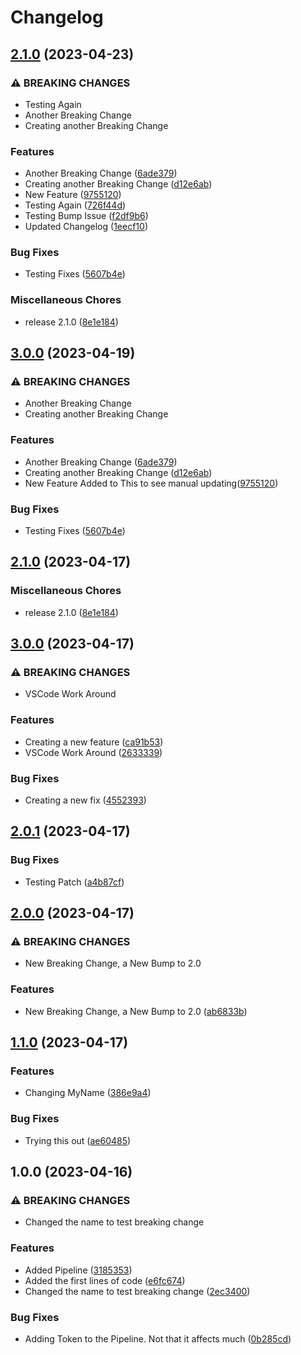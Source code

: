 # Changelog

## [2.1.0](https://github.com/ibukunolatunde1/release-please/compare/v3.0.0...v2.1.0) (2023-04-23)


### ⚠ BREAKING CHANGES

* Testing Again
* Another Breaking Change
* Creating another Breaking Change

### Features

* Another Breaking Change ([6ade379](https://github.com/ibukunolatunde1/release-please/commit/6ade379fc1b6bff79d640a5b40dae62f76ff1533))
* Creating another Breaking Change ([d12e6ab](https://github.com/ibukunolatunde1/release-please/commit/d12e6ab72bf2f017ba42023ae9f523df558826e3))
* New Feature ([9755120](https://github.com/ibukunolatunde1/release-please/commit/9755120a31477513df535d5da3158c13cf9a5a90))
* Testing Again ([726f44d](https://github.com/ibukunolatunde1/release-please/commit/726f44deab5b8c0aac8596821840ab5a084417df))
* Testing Bump Issue ([f2df9b6](https://github.com/ibukunolatunde1/release-please/commit/f2df9b66e80f33e6219a994f716796aa90fe1040))
* Updated Changelog ([1eecf10](https://github.com/ibukunolatunde1/release-please/commit/1eecf109d280202e07519bce4392ab0cc0b55537))


### Bug Fixes

* Testing Fixes ([5607b4e](https://github.com/ibukunolatunde1/release-please/commit/5607b4eb2e56bab75c79893517aea27a239e66ca))


### Miscellaneous Chores

* release 2.1.0 ([8e1e184](https://github.com/ibukunolatunde1/release-please/commit/8e1e184c4556960eb620702190ea7c14ffde8340))

## [3.0.0](https://github.com/ibukunolatunde1/release-please/compare/v2.1.0...v3.0.0) (2023-04-19)


### ⚠ BREAKING CHANGES

* Another Breaking Change
* Creating another Breaking Change

### Features

* Another Breaking Change ([6ade379](https://github.com/ibukunolatunde1/release-please/commit/6ade379fc1b6bff79d640a5b40dae62f76ff1533))
* Creating another Breaking Change ([d12e6ab](https://github.com/ibukunolatunde1/release-please/commit/d12e6ab72bf2f017ba42023ae9f523df558826e3))
* New Feature Added to This to see manual updating([9755120](https://github.com/ibukunolatunde1/release-please/commit/9755120a31477513df535d5da3158c13cf9a5a90))


### Bug Fixes

* Testing Fixes ([5607b4e](https://github.com/ibukunolatunde1/release-please/commit/5607b4eb2e56bab75c79893517aea27a239e66ca))

## [2.1.0](https://github.com/ibukunolatunde1/release-please/compare/v3.0.0...v2.1.0) (2023-04-17)


### Miscellaneous Chores

* release 2.1.0 ([8e1e184](https://github.com/ibukunolatunde1/release-please/commit/8e1e184c4556960eb620702190ea7c14ffde8340))

## [3.0.0](https://github.com/ibukunolatunde1/release-please/compare/v2.0.1...v3.0.0) (2023-04-17)


### ⚠ BREAKING CHANGES

* VSCode Work Around

### Features

* Creating a new feature ([ca91b53](https://github.com/ibukunolatunde1/release-please/commit/ca91b53152322270d6696c2b555bebb52d28d705))
* VSCode Work Around ([2633339](https://github.com/ibukunolatunde1/release-please/commit/2633339b8100b871e5600baac8ccf6e525c131c0))


### Bug Fixes

* Creating a new fix ([4552393](https://github.com/ibukunolatunde1/release-please/commit/45523936826adc217c20a25a8a7c8d1a80d0d3fb))

## [2.0.1](https://github.com/ibukunolatunde1/release-please/compare/v2.0.0...v2.0.1) (2023-04-17)


### Bug Fixes

* Testing Patch ([a4b87cf](https://github.com/ibukunolatunde1/release-please/commit/a4b87cfc71cec179da62711473678518dd9cec46))

## [2.0.0](https://github.com/ibukunolatunde1/release-please/compare/v1.1.0...v2.0.0) (2023-04-17)


### ⚠ BREAKING CHANGES

* New Breaking Change, a New Bump to 2.0

### Features

* New Breaking Change, a New Bump to 2.0 ([ab6833b](https://github.com/ibukunolatunde1/release-please/commit/ab6833b2f24ac9e2fbb333e39f2c8c941b3d1a99))

## [1.1.0](https://github.com/ibukunolatunde1/release-please/compare/v1.0.0...v1.1.0) (2023-04-17)


### Features

* Changing MyName ([386e9a4](https://github.com/ibukunolatunde1/release-please/commit/386e9a4f02b3a05f1356e2d46c7c18d8e7ee5b50))


### Bug Fixes

* Trying this out ([ae60485](https://github.com/ibukunolatunde1/release-please/commit/ae604856932f3c5658e8d6c43be96b9819802a83))

## 1.0.0 (2023-04-16)


### ⚠ BREAKING CHANGES

* Changed the name to test breaking change

### Features

* Added Pipeline ([3185353](https://github.com/ibukunolatunde1/release-please/commit/3185353aa6815585d123ef58e7d330af6415a0b5))
* Added the first lines of code ([e6fc674](https://github.com/ibukunolatunde1/release-please/commit/e6fc674b95b327262ac82acaef3a501fcb9ed20f))
* Changed the name to test breaking change ([2ec3400](https://github.com/ibukunolatunde1/release-please/commit/2ec340040caf121724701f8400c9d351b77b4868))


### Bug Fixes

* Adding Token to the Pipeline. Not that it affects much ([0b285cd](https://github.com/ibukunolatunde1/release-please/commit/0b285cd35b5d911ed2b119cbb2c314170e807e9d))
